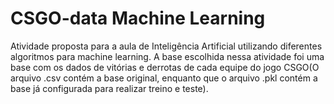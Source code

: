 # CSGO-data Machine Learning

Atividade proposta para a aula de Inteligência Artificial utilizando diferentes algoritmos para machine learning. A base escolhida nessa atividade foi uma base com os dados de vitórias e derrotas de cada equipe do jogo CSGO(O arquivo .csv contém a base original, enquanto que o arquivo .pkl contém a base já configurada para realizar treino e teste).
